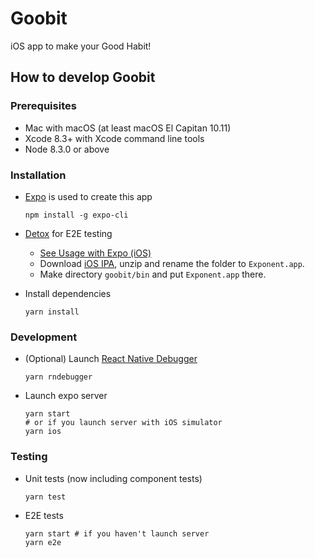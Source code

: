 # Goobit

iOS app to make your Good Habit!

## How to develop Goobit

### Prerequisites
* Mac with macOS (at least macOS El Capitan 10.11)
* Xcode 8.3+ with Xcode command line tools
* Node 8.3.0 or above

### Installation

* [Expo](https://expo.io/) is used to create this app

  ```
  npm install -g expo-cli
  ```

* [Detox](https://github.com/wix/Detox) for E2E testing
  * [See Usage with Expo (iOS)](https://github.com/wix/Detox/blob/master/docs/Guide.Expo.md)
  * Download [iOS IPA](https://expo.io/tools#client), unzip and rename the folder to `Exponent.app`.
  * Make directory `goobit/bin` and put `Exponent.app` there.

* Install dependencies

  ```
  yarn install
  ```

### Development
* (Optional) Launch [React Native Debugger](https://github.com/jhen0409/react-native-debugger)
  ```
  yarn rndebugger
  ```


* Launch expo server

  ```
  yarn start
  # or if you launch server with iOS simulator
  yarn ios
  ```

### Testing
* Unit tests (now including component tests)

  ```
  yarn test
  ```

* E2E tests

  ```
  yarn start # if you haven't launch server
  yarn e2e
  ```